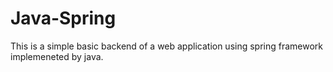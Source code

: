 # Java-Spring

This is a simple basic backend of a web application using spring framework implemeneted by java.
